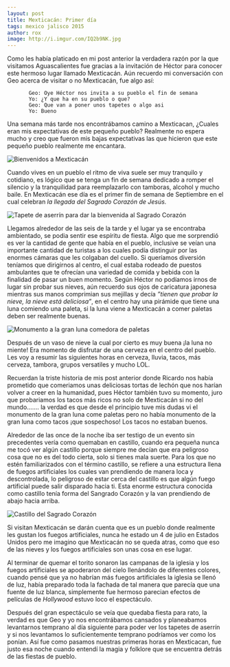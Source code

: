 ```yaml
---
layout: post
title: Mexticacán: Primer día 
tags: mexico jalisco 2015
author: rox
image: http://i.imgur.com/IQ2b9NK.jpg
---
```

Como les había platicado en mi post anterior la verdadera razón por la que visitamos Aguascalientes fue gracias a la invitación de Héctor para conocer este hermoso lugar llamado Mexticacán. Aún recuerdo mi conversación con Geo acerca de visitar o no Mexticacán, fue algo así:

           Geo: Oye Héctor nos invita a su pueblo el fin de semana
           Yo: ¿Y que ha en su pueblo o que?
           Geo: Que van a poner unos tapetes o algo asi
           Yo: Bueno

Una semana más tarde nos encontrábamos camino a Mexticacan, ¿Cuales eran mis expectativas de este pequeño pueblo? Realmente no espera mucho y creo que fueron mis bajas expectativas las que hicieron que este pequeño pueblo realmente me encantara.

![Bienvenidos a Mexticacán](http://i.imgur.com/kHEUcbE.jpg)

Cuando vives en un pueblo el ritmo de viva suele ser muy tranquilo y cotidiano, es lógico que se tenga un fin de semana dedicado a romper el silencio y la tranquilidad para reemplazarlo con tamboras, alcohol y mucho baile. En Mexticacán ese día es el primer fin de semana de Septiembre en el cual celebran *la llegada del Sagrado Corazón de Jesús.* 

![Tapete de aserrín para dar la bienvenida al Sagrado Corazón](http://i.imgur.com/IsNt0kM.jpg)

Llegamos alrededor de las seis de la tarde y el lugar ya se encontraba ambientado, se podia sentir ese espíritu de fiesta. Algo que me sorprendió es ver la cantidad de gente que había en el pueblo, inclusive se veían una importante cantidad de turistas a los cuales podía distinguir por las enormes cámaras que les colgaban del cuello. Si queríamos diversión teníamos que dirigirnos al centro, el cual estaba rodeado de puestos ambulantes que te ofrecían una variedad de comida y bebida con la finalidad de pasar un buen momento. Según Héctor no podíamos irnos de lugar sin probar sus nieves, aún recuerdo sus ojos de caricatura japonesa mientras sus manos comprimian sus mejillas y decía *”tienen que probar la nieve, la nieve está deliciosa”*, en el centro hay una pirámide que tiene una luna comiendo una paleta, si la luna viene a Mexticacán a comer paletas deben ser realmente buenas.

![Monumento a la gran luna comedora de paletas](http://i.imgur.com/puW6ij1.jpg)

Después de un vaso de nieve la cual por cierto es muy buena ¡la luna no miente! Era momento de disfrutar de una cerveza en el centro del pueblo. Les voy a resumir las siguientes horas en cerveza, lluvia, tacos, más cerveza, tambora, grupos versatiles y mucho LOL.

Recuerdan la triste historia de mis post anterior donde Ricardo nos había prometido que comeriamos unas deliciosas tortas de lechón que nos harían volver a creer en la humanidad, pues Héctor también tuvo su momento, juro que probariamos los tacos más ricos no solo de Mexticacán si no del mundo….... la verdad es que desde el principio tuve mis dudas vi el monumento de la gran luna come paletas pero no había monumento de la gran luna como tacos ¡que sospechoso! Los tacos no estaban buenos.

Alrededor de las once de la noche iba ser testigo de un evento sin precedentes vería como quemaban en castillo, cuando era pequeña nunca me tocó ver algún castillo porque siempre me decían que era peligroso cosa que no es del todo cierta, solo si tienes mala suerte. Para los que no estén familiarizados con el término castillo, se refiere a una estructura llena de fuegos artificiales los cuales van prendiendo de manera loca y descontrolada, lo peligroso de estar cerca del castillo es que algún fuego artificial puede salir disparado hacia ti. Esta enorme estructura conocida como castillo tenía forma del Sangrado Corazón y la van prendiendo de abajo hacia arriba.

![Castillo del Sagrado Corazón](http://i.imgur.com/du2dJxr.jpg)

Si visitan Mexticacán se darán cuenta que es un pueblo donde realmente les gustan los fuegos artificiales, nunca he estado un 4 de julio en Estados Unidos pero me imagino que Mexticacán no se queda atras, como que eso de las nieves y los fuegos artificiales son unas cosa en ese lugar.

Al terminar de quemar el torito sonaron las campanas de la iglesia y los fuegos artificiales se apoderaron del cielo llenándolo de diferentes colores, cuando pensé que ya no habrían más fuegos artificiales la iglesia se llenó de luz, había preparado toda la fachada de tal manera que parecía que una fuente de luz blanca, simplemente fue hermoso parecian efectos de películas de *Hollywood* estuvo loco el espectáculo.

Después del gran espectáculo se veía que quedaba fiesta para rato, la verdad es que Geo y yo nos encontrábamos cansados y planeabamos levantarnos temprano al día siguiente para poder ver los tapetes de aserrín y si nos levantamos lo suficientemente temprano podríamos ver como los ponían. Así fue como pasamos nuestras primeras horas en Mexticacan, fue justo esa noche cuando entendí la magia y folklore que se encuentra detrás de las fiestas de pueblo.
